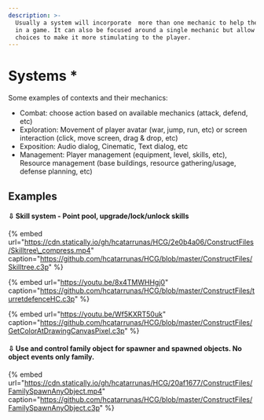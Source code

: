 ```yaml
---
description: >-
  Usually a system will incorporate  more than one mechanic to help the player
  in a game. It can also be focused around a single mechanic but allow for
  choices to make it more stimulating to the player.
---
```


# Systems \*

 Some examples of contexts and their mechanics:

* Combat: choose action based on available mechanics \(attack, defend, etc\)
* Exploration: Movement of player avatar \(war, jump, run, etc\) or screen interaction \(click, move screen, drag & drop, etc\)
* Exposition: Audio dialog, Cinematic, Text dialog, etc
* Management: Player management \(equipment, level, skills, etc\), Resource management \(base buildings, resource gathering/usage, defense planning, etc\)

## Examples

#### ⇩ Skill system - Point pool, upgrade/lock/unlock skills

{% embed url="https://cdn.statically.io/gh/hcatarrunas/HCG/2e0b4a06/ConstructFiles/Skilltree\_compress.mp4" caption="https://github.com/hcatarrunas/HCG/blob/master/ConstructFiles/Skilltree.c3p" %}

{% embed url="https://youtu.be/8x4TMWHHgj0" caption="https://github.com/hcatarrunas/HCG/blob/master/ConstructFiles/turretdefenceHC.c3p" %}

{% embed url="https://youtu.be/Wf5KXRT50uk" caption="https://github.com/hcatarrunas/HCG/blob/master/ConstructFiles/GetColorAtDrawingCanvasPixel.c3p" %}

#### ⇩ Use and control family object for spawner and spawned objects. No object events only family.

{% embed url="https://cdn.statically.io/gh/hcatarrunas/HCG/20af1677/ConstructFiles/FamilySpawnAnyObject.mp4" caption="https://github.com/hcatarrunas/HCG/blob/master/ConstructFiles/FamilySpawnAnyObject.c3p" %}




